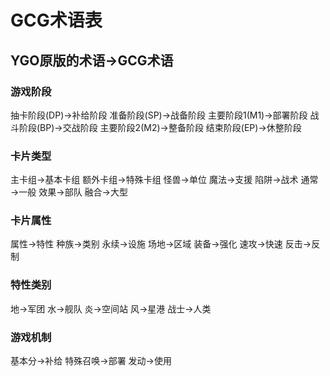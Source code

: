 # GCG术语表
## YGO原版的术语→GCG术语

### 游戏阶段
抽卡阶段(DP)→补给阶段
准备阶段(SP)→战备阶段
主要阶段1(M1)→部署阶段
战斗阶段(BP)→交战阶段
主要阶段2(M2)→整备阶段
结束阶段(EP)→休整阶段

### 卡片类型
主卡组→基本卡组
额外卡组→特殊卡组
怪兽→单位
魔法→支援
陷阱→战术
通常→一般
效果→部队
融合→大型

### 卡片属性
属性→特性
种族→类别
永续→设施
场地→区域
装备→强化
速攻→快速
反击→反制

### 特性类别
地→军团
水→舰队
炎→空间站
风→星港
战士→人类

### 游戏机制
基本分→补给
特殊召唤→部署
发动→使用
